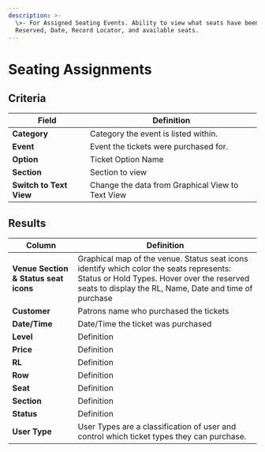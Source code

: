 ```yaml
---
description: >-
  \>- For Assigned Seating Events. Ability to view what seats have been
  Reserved, Date, Record Locator, and available seats.
---
```


# Seating Assignments

## Criteria

| **Field** | **Definition** |
| --- | --- |
| **Category** | Category the event is listed within. |
| **Event** | Event the tickets were purchased for. |
| **Option** | Ticket Option Name |
| **Section** | Section to view |
| **Switch to Text View** | Change the data from Graphical View to Text View |

## Results

| **Column** | **Definition** |
| --- | --- |
| **Venue Section & Status seat icons** | Graphical map of the venue. Status seat icons identify which color the seats represents: Status or Hold Types. Hover over the reserved seats to display the RL, Name, Date and time of purchase |
| **Customer** | Patrons name who purchased the tickets |
| **Date/Time** | Date/Time the ticket was purchased |
| **Level** | Definition |
| **Price** | Definition |
| **RL** | Definition |
| **Row** | Definition |
| **Seat** | Definition |
| **Section** | Definition |
| **Status** | Definition |
| **User Type** | User Types are a classification of user and control which ticket types they can purchase. |

